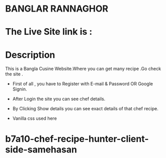 # BANGLAR RANNAGHOR
# The  Live Site link is : 
# Description
This is a Bangla Cusine Website.Where you can get many recipe .Go check the site .

* First of all , you have to Register with E-mail & Password OR Google Signin.
* After Login the site you can see chef details.
* By Clicking Show details you can see exact details of that chef recipe.


* Vanilla css used here

# b7a10-chef-recipe-hunter-client-side-samehasan
